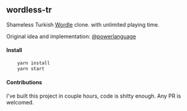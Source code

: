 ## wordless-tr

Shameless Turkish [Wordle](https://www.nytimes.com/games/wordle/index.html) clone. with unlimited playing time.

Original idea and implementation: [@powerlanguage](https://github.com/powerlanguage)

#### Install

```bash
    yarn install
    yarn start
```


#### Contributions

I've built this project in couple hours, code is shitty enough. Any PR is welcomed.
